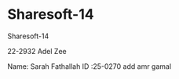 Sharesoft-14
============

Sharesoft-14

22-2932 Adel Zee

Name: Sarah Fathallah ID :25-0270
add amr gamal